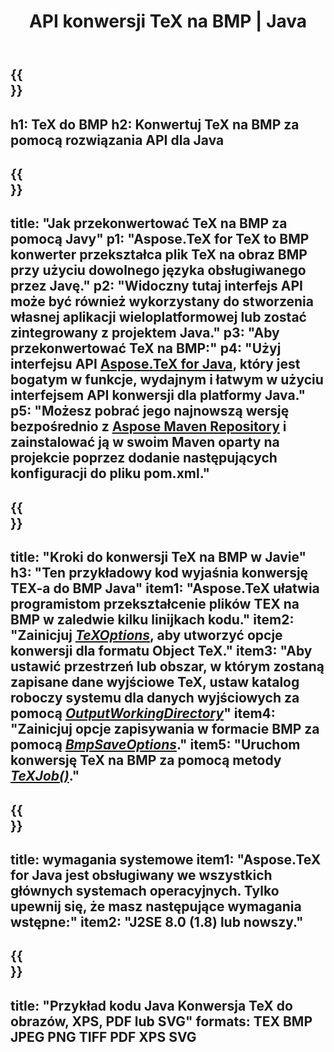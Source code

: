 ﻿---
translation: true
template: /_templates/_conversion-child-java.md
title: API konwersji TeX na BMP | Java
description: Funkcjonalność konwersji TeX do BMP. Zintegruj tę lokalną bibliotekę Java ze swoim projektem lub użyj aplikacji wieloplatformowych, aby przekonwertować TeX na BMP.
keywords: tex do bmp api java, integracja tex2bmp
url: /java/conversion/tex-to-bmp/
family: tex
platformtag: java
feature: conversion
informat: TEX
outformat: BMP
otherformats: PNG JPEG TIFF PDF XPS SVG
---

{{<section banner>}}
---
h1: TeX do BMP
h2: Konwertuj TeX na BMP za pomocą rozwiązania API dla Java
---

{{<section overview>}}
---
title: "Jak przekonwertować TeX na BMP za pomocą Javy"
p1: "Aspose.TeX for TeX to BMP konwerter przekształca plik TeX na obraz BMP przy użyciu dowolnego języka obsługiwanego przez Javę."
p2: "Widoczny tutaj interfejs API może być również wykorzystany do stworzenia własnej aplikacji wieloplatformowej lub zostać zintegrowany z projektem Java."
p3: "Aby przekonwertować TeX na BMP:"
p4: "Użyj interfejsu API [Aspose.TeX for Java](https://products.aspose.com/tex/java), który jest bogatym w funkcje, wydajnym i łatwym w użyciu interfejsem API konwersji dla platformy Java."
p5: "Możesz pobrać jego najnowszą wersję bezpośrednio z [Aspose Maven Repository](https://repository.aspose.com/tex/) i zainstalować ją w swoim Maven oparty na projekcie poprzez dodanie następujących konfiguracji do pliku pom.xml."
---

{{<section feature1>}}
---
title: "Kroki do konwersji TeX na BMP w Javie"
h3: "Ten przykładowy kod wyjaśnia konwersję TEX-a do BMP Java"
item1: "Aspose.TeX ułatwia programistom przekształcenie plików TEX na BMP w zaledwie kilku linijkach kodu."
item2: "Zainicjuj [*TeXOptions*](https://reference.aspose.com/tex/java/com.aspose.tex/TeXOptions), aby utworzyć opcje konwersji dla formatu Object TeX."
item3: "Aby ustawić przestrzeń lub obszar, w którym zostaną zapisane dane wyjściowe TeX, ustaw katalog roboczy systemu dla danych wyjściowych za pomocą [*OutputWorkingDirectory*](https://reference.aspose.com/tex/java/com.aspose.tex/TeXOptions#getOutputWorkingDirectory--)"
item4: "Zainicjuj opcje zapisywania w formacie BMP za pomocą [*BmpSaveOptions*](https://reference.aspose.com/tex/java/com.aspose.tex.rendering/BmpSaveOptions)."
item5: "Uruchom konwersję TeX na BMP za pomocą metody [*TeXJob()*](https://reference.aspose.com/tex/java/com.aspose.tex/TeXJob)."
---

{{<section feature2>}}
---
title: wymagania systemowe
item1: "Aspose.TeX for Java jest obsługiwany we wszystkich głównych systemach operacyjnych. Tylko upewnij się, że masz następujące wymagania wstępne:"
item2: "J2SE 8.0 (1.8) lub nowszy."
---

{{<section widget>}}
---
title: "Przykład kodu Java Konwersja TeX do obrazów, XPS, PDF lub SVG"
formats: TEX BMP JPEG PNG TIFF PDF XPS SVG
---
